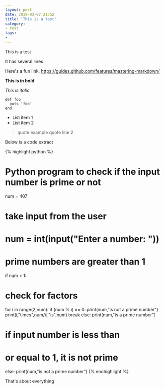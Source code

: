 ```yaml
---
layout: post
date: 2019-03-07 21:52
title: 'This is a test'
category:
- test
tags:
- 
---
```


This is a test

It has several lines

Here's a fun link, https://guides.github.com/features/mastering-markdown/ 

**This is in bold**

_This is italic_

    def foo
      puts 'foo'
    end

- List item 1
- List item 2

> quote example
> quote line 2

Below is a code extract

{% highlight python %}
# Python program to check if the input number is prime or not

num = 407

# take input from the user
# num = int(input("Enter a number: "))

# prime numbers are greater than 1
if num > 1:
   # check for factors
   for i in range(2,num):
       if (num % i) == 0:
           print(num,"is not a prime number")
           print(i,"times",num//i,"is",num)
           break
   else:
       print(num,"is a prime number")
       
# if input number is less than
# or equal to 1, it is not prime
else:
   print(num,"is not a prime number")
{% endhighlight %}

That's about everything